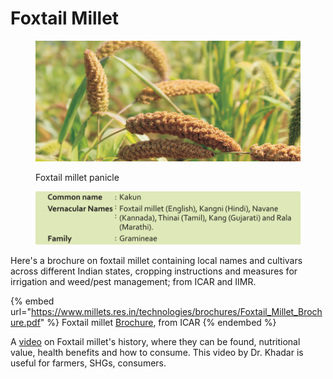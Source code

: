# Foxtail Millet

<figure><img src="../../../.gitbook/assets/Screenshot 2023-04-25 at 4.49.43 PM.png" alt=""><figcaption><p>Foxtail millet panicle</p></figcaption></figure>

<figure><img src="../../../.gitbook/assets/Screenshot 2023-04-25 at 4.51.50 PM.png" alt=""><figcaption></figcaption></figure>

Here's a brochure on foxtail millet containing local names and cultivars across different Indian states, cropping instructions and measures for irrigation and weed/pest management; from ICAR and IIMR.

{% embed url="https://www.millets.res.in/technologies/brochures/Foxtail_Millet_Brochure.pdf" %}
Foxtail millet [Brochure](https://www.millets.res.in/technologies/brochures/Foxtail\_Millet\_Brochure.pdf), from ICAR&#x20;
{% endembed %}

A [video](https://www.youtube.com/watch?v=YSmFpaHMmqc) on Foxtail millet's history, where they can be found, nutritional value, health benefits and how to consume. This video by Dr. Khadar is useful for farmers, SHGs, consumers.
